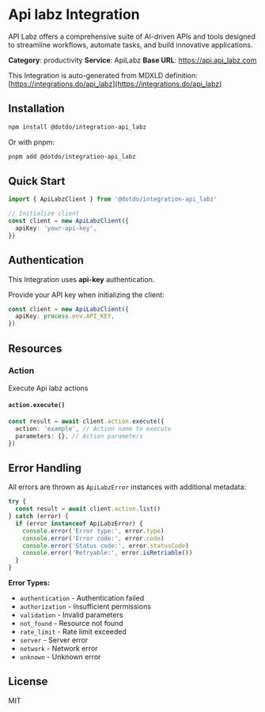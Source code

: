 # Api labz Integration

API Labz offers a comprehensive suite of AI-driven APIs and tools designed to streamline workflows, automate tasks, and build innovative applications.

**Category**: productivity
**Service**: ApiLabz
**Base URL**: https://api.api_labz.com

This Integration is auto-generated from MDXLD definition: [https://integrations.do/api_labz](https://integrations.do/api_labz)

## Installation

```bash
npm install @dotdo/integration-api_labz
```

Or with pnpm:

```bash
pnpm add @dotdo/integration-api_labz
```

## Quick Start

```typescript
import { ApiLabzClient } from '@dotdo/integration-api_labz'

// Initialize client
const client = new ApiLabzClient({
  apiKey: 'your-api-key',
})
```

## Authentication

This Integration uses **api-key** authentication.

Provide your API key when initializing the client:

```typescript
const client = new ApiLabzClient({
  apiKey: process.env.API_KEY,
})
```

## Resources

### Action

Execute Api labz actions

#### `action.execute()`

```typescript
const result = await client.action.execute({
  action: 'example', // Action name to execute
  parameters: {}, // Action parameters
})
```

## Error Handling

All errors are thrown as `ApiLabzError` instances with additional metadata:

```typescript
try {
  const result = await client.action.list()
} catch (error) {
  if (error instanceof ApiLabzError) {
    console.error('Error type:', error.type)
    console.error('Error code:', error.code)
    console.error('Status code:', error.statusCode)
    console.error('Retryable:', error.isRetriable())
  }
}
```

**Error Types:**

- `authentication` - Authentication failed
- `authorization` - Insufficient permissions
- `validation` - Invalid parameters
- `not_found` - Resource not found
- `rate_limit` - Rate limit exceeded
- `server` - Server error
- `network` - Network error
- `unknown` - Unknown error

## License

MIT
